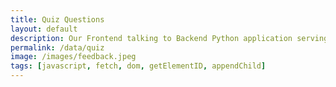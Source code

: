 ```yaml
---
title: Quiz Questions
layout: default
description: Our Frontend talking to Backend Python application serving questions.  This api allows us to get customer responses. 
permalink: /data/quiz
image: /images/feedback.jpeg
tags: [javascript, fetch, dom, getElementID, appendChild]
---
```

<!-- TODO: add this link to each quiz type href (see continueButton): quiz?subject=APStats&totalQs=5 !--> 
<!-- HTML  fragment for page -->
 <div id="quiz_result">
    <!-- javascript generated data --> 
</div>
 
<!-- Script is layed out in a sequence (without a function) and will execute when page is loaded -->
<script>

  const queryString = window.location.search;
  console.log(queryString);
  const urlParams = new URLSearchParams(queryString);
  const subj = urlParams.get('subject');
  const totalQs = urlParams.get('totalQs');

  // prepare HTML defined "result" container for new output
  const resultContainer = document.getElementById("quiz_result");

  // prepare fetch urls
  const url = "https://www.teamcheeseatimetime.tk/api/quiz";
  const urllocal = "http://localhost:5000/api/quiz" ;
  
  const fetchQuizUrl = `/${subj}/${totalQs}`;
  // prepare fetch GET options
  const options = {
    method: 'GET', // *GET, POST, PUT, DELETE, etc.
    mode: 'cors', // no-cors, *cors, same-origin
    cache: 'default', // *default, no-cache, reload, force-cache, only-if-cached
    credentials: 'omit', // include, *same-origin, omit
    headers: {
      'Content-Type': 'application/json'
      // 'Content-Type': 'application/x-www-form-urlencoded',
    },
  };
 
  currentPageIndex = 0;
  questionIdList = [];
  choiceMap = {};
  selectedAnswer = '';
  myAnswerResponse = {};

  // fetch the API
  fetch(url + fetchQuizUrl, options)
    // response is a RESTful "promise" on any successful fetch
    .then(response => {
      // check for response errors
      if (response.status !== 200) {
          error('GET API response failure: ' + response.status);
          return;
      }
      // valid response will have JSON data
      response.json().then(data => {
          console.log(data);
          onQuizResult(data);
      })
  })
  // catch fetch errors (ie Nginx ACCESS to server blocked)
  .catch(err => {
    error(err + " " + url);
  });

  // Reaction function to likes or jeers user actions
  function onCheckAnswer(questId, answer) {

    // const event.target.parentElement.id;
    var requestData = {
      question: questId,
      answer: selectedAnswer
    };
    const post_options = { 
      ...options, 
      method: 'POST',
      body: JSON.stringify(requestData) 
    }; // clones and replaces method

    post_url = '/checkanswer';
    // fetch the API
    fetch(url + post_url, post_options)
    // response is a RESTful "promise" on any successful fetch
    .then(response => {
      // check for response errors
      if (response.status !== 200) {
          error("PUT API response failure: " + response.status)
          return;  // api failure
      }
      // valid response will have JSON data
      response.json().then(data => {
          console.log(data);
          myAnswerResponse = data;
      })
    })
    // catch fetch errors (ie Nginx ACCESS to server blocked)
    .catch(err => {
      error(err + " " + post_url);
    });
    
  }

  // Create a page for each question. Set first page to shown and subsequent page to 
  // hidden so will be shown when continue button is pressed by the user
  function onQuizResult(questions) {
    index = 0;
    for (const question of questions) {
    
      // make "tr element" for each "row of data"
      const questionDiv = document.createElement("div");
      questionDiv.id = question.id;
     
      questionIdList.push(questionDiv.id);
      if (index > 0) {
        // Set the first page to shown and rest is not till continue
        // button is pressed
        questionDiv.setAttribute('hidden', true);
      }
      index++;
      var qtitle = document.createElement('div');
      if (question.isImage) {
        var img = document.createElement('img');
        img.src = question.image;
        qtitle.appendChild(img);
      }
      else {
        qtitle.setAttribute(
          'style',
          'color: blue;',
        );
        qtitle.innerHTML = question.question;
      } 
      var hl = document.createElement("hr");
      hl.setAttribute("style", "color:red");
      questionDiv.setAttribute("style", "margin-bottom:20px;");
      questionDiv.appendChild(qtitle);
      questionDiv.appendChild(hl);
     
      const choices = create_choices(question);
      const buttons = create_buttons(question);
      questionDiv.appendChild(choices);
      questionDiv.appendChild(buttons);
      
      resultContainer.appendChild(questionDiv);
      
    } // end of questions
  }
  function create_choices(question)  {
      
      // loop through choices to make MCs
      const choicesDiv = document.createElement("div");
      choicesDiv.id= question.id + "choices";
      idx = 0;
      for (const questionChoice of question.choices) {
        idx++;
        var radioDiv = document.createElement("div");
        
        var radioButton = document.createElement("INPUT");
        radioButton.setAttribute("type", "radio");
        radioButton.setAttribute('name', question.id + "choices");
        radioButton.id = question.id + '-radio-'+ idx;

        var labelValue = document.createElement('label');
        labelValue.id = question.id + '-radiolabel-' + idx;
        labelValue.innerHTML = questionChoice;
        choiceMap[radioButton.id] = questionChoice;
        radioDiv.appendChild(radioButton);
        radioDiv.appendChild(labelValue);
        choicesDiv.appendChild(radioDiv);
        
        radioButton.addEventListener("click", function() {
          if (this.checked) {
            selectedAnswer = choiceMap[this.id];
            document.getElementById(question.id + "continueButton").disabled = false;
          }  
        });
        
      };
      return choicesDiv;
  }
  function create_buttons(question) {

    const questionCheckDiv = document.createElement("div");
    questionCheckDiv.id= question.id + "answer";
    questionCheckDiv.setAttribute(
      'style',
      'margin-top:20px;',
    );
    var hl = document.createElement("hr");
    hl.setAttribute("style", "color:red;margin-bottom:10px;margin-top:10px;");
    questionCheckDiv.appendChild(hl);
    const checkButton = document.createElement('button');
    checkButton.id = question.id + "checkAnswer";
    checkButton.innerHTML = "Check Answer";
    checkButton.setAttribute(
      'style',
      'color: blue; width: 150px; height: 40px; ',
    );
    checkButton.onclick = function () {
      // TODO: Call checkanswer rest API ; if score = 0 (result from the API), display incorrect; else display correc
      // how to get question and answer from user to this function
      const questId = questionIdList[currentPageIndex];
      onCheckAnswer(questId, selectedAnswer);     
    };
    questionCheckDiv.appendChild(checkButton);  // add "yes button" to yes cell

    const continueButton = document.createElement('button');
    continueButton.id = question.id + "continueButton";
    continueButton.innerHTML = "Continue";
    continueButton.disabled = true;
    continueButton.setAttribute(
      'style',
      'color: blue; width: 150px; height: 40px;margin-left:10px;',
    );

    continueButton.onclick = function () { 
      const currentPageId = questionIdList[currentPageIndex];
      
      var cur = document.getElementById(currentPageId);
      cur.style.display = 'none';     
      const nextIdx = ++currentPageIndex;
      if (nextIdx >= questionIdList.length ) {        
        console.log('done with all questions');
        location.href = "quizfinish";
        return;
      }
      const nextPageId = questionIdList[nextIdx];
      console.log('next page ', nextPageId);
      var next = document.getElementById(nextPageId);
      next.removeAttribute('hidden');
      next.style.display = 'block';
      // Check answer again if it's different when user 
      // clicks check answer
      if (myAnswerResponse['yourAnswer'] != selectedAnswer) {
        onCheckAnswer(currentPageId, selectedAnswer);  
      }
    };
    questionCheckDiv.appendChild(continueButton); 
    return (questionCheckDiv);

  }

  // Something went wrong with actions or responses
  function error(err) {
    // log as Error in console
    console.error(err);
    // append error to resultContainer
    const tr = document.createElement("tr");
    const td = document.createElement("td");
    td.innerHTML = err;
    tr.appendChild(td);
    resultContainer.appendChild(tr);
  }

</script>
